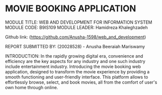 # MOVIE BOOKING APPLICATION
MODULE TITLE: WEB AND DEVELOPMENT FOR INFORMATION SYSTEM 
MODULE CODE: B9IS109
MODULE LEADER: Hamidreza Khaleghzadeh

Github link: (https://github.com/Anusha-1598/web_and_development)

REPORT SUBMITTED BY:
(20028528) - Anusha Beeraiah Mariswamy 

INTRODUCTION:
In the rapidly growing digital era, convenience and efficiency are the key aspects for any industry and one such industry include entertainment industry. Introducing the movie booking web application, designed to transform the movie experience by providing a smooth functioning and user-friendly interface. This platform allows to effortlessly browse, select, and book movies, all from the comfort of user's own home through online.

